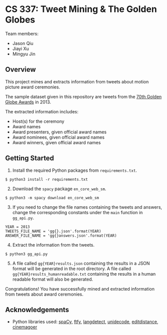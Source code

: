 # CS 337: Tweet Mining & The Golden Globes

Team members:

- Jason Qiu
- Jiayi Xu
- Mingyu Jin

## Overview

This project mines and extracts information from tweets about motion picture award ceremonies.

The sample dataset given in this repository are tweets from the [70th Golden Globe Awards](https://www.goldenglobes.com/winners-nominees/2013) in 2013.

The extracted information includes:

- Host(s) for the ceremony
- Award names
- Award presenters, given official award names
- Award nominees, given official award names
- Award winners, given official award names

## Getting Started

1. Install the required Python packages from `requirements.txt`.

```
$ python3 install -r requirements.txt
```

2. Download the `spacy` package `en_core_web_sm`.

```
$ python3 -m spacy download en_core_web_sm
```

3. If you need to change the file names containing the tweets and answers, change the corresponding constants under the `main` function in `gg_api.py`.

```
YEAR = 2013
TWEETS_FILE_NAME = 'gg{}.json'.format(YEAR)
ANSWER_FILE_NAME = 'gg{}answers.json'.format(YEAR)
```

4. Extract the information from the tweets.

```
$ python3 gg_api.py
```

5. A file called `gg{YEAR}results.json` containing the results in a JSON format will be generated in the root directory. A file called `gg{YEAR}results_humanreadable.txt` containing the results in a human readable format will also be generated.

Congratulations! You have successfully mined and extracted information from tweets about award ceremonies.

## Acknowledgements

- Python libraries used: [spaCy](https://spacy.io/), [ftfy](https://ftfy.readthedocs.io/en/latest/#), [langdetect](https://pypi.org/project/langdetect/), [unidecode](https://pypi.org/project/Unidecode/), [editdistance](https://pypi.org/project/editdistance/), [cinemagoer](https://cinemagoer.github.io/)
